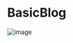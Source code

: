 # BasicBlog
![image](https://user-images.githubusercontent.com/87628526/178878190-ec11df23-2099-4594-9a72-5ee8a6f6404c.png)
